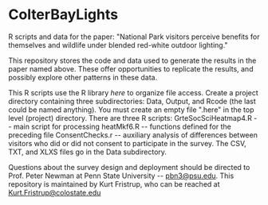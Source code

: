# ColterBayLights
R scripts and data for the paper: "National Park visitors perceive benefits for themselves and wildlife under blended red-white outdoor lighting."

This repository stores the code and data used to generate the results in the paper named above. These offer opportunities to replicate the results, and possibly explore other patterns in these data.

This R scripts use the R library _here_ to organize file access. Create a project directory containing three subdirectories: Data, Output, and Rcode (the last could be named anything). You must create an empty file ".here" in the top level (project) directory.
There are three R scripts:
GrteSocSciHeatmap4.R -- main script for processing
heatMkf6.R -- functions defined for the preceding file
ConsentChecks.r -- auxiliary analysis of differences between visitors who did or did not consent to participate in the survey.
The CSV, TXT, and XLXS files go in the Data subdirectory.

Questions about the survey design and deployment should be directed to Prof. Peter Newman at Penn State University -- pbn3@psu.edu.
This repository is maintained by Kurt Fristrup, who can be reached at Kurt.Fristrup@colostate.edu
